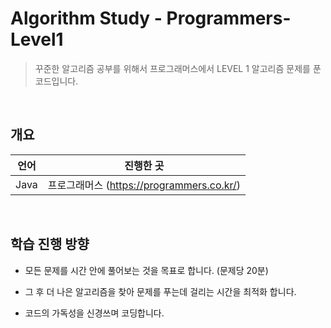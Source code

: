 Algorithm Study - Programmers-Level1
==================


> 꾸준한 알고리즘 공부를 위해서 프로그래머스에서 LEVEL 1 알고리즘 문제를 푼 코드입니다.

<br>

## 개요

|언어| 진행한 곳 |
|:---:|:---:|
| Java | 프로그래머스 (https://programmers.co.kr/) |


<br>

## 학습 진행 방향

* 모든 문제를 시간 안에 풀어보는 것을 목표로 합니다. (문제당 20분)

* 그 후 더 나은 알고리즘을 찾아 문제를 푸는데 걸리는 시간을 최적화 합니다.

* 코드의 가독성을 신경쓰며 코딩합니다.
